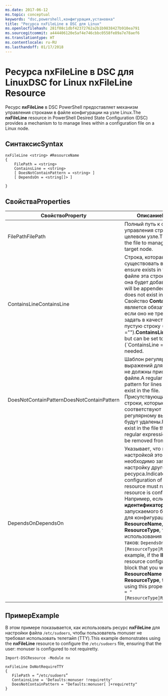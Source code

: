 ```yaml
---
ms.date: 2017-06-12
ms.topic: conceptual
keywords: "dsc,powershell,конфигурация,установка"
title: "Ресурса nxFileLine в DSC для Linux"
ms.openlocfilehash: 281f08c1dbf42372762a2b1b9838427b910ea791
ms.sourcegitcommit: a444406120e5af4e746cbbc0558fe89a7e78aef6
ms.translationtype: HT
ms.contentlocale: ru-RU
ms.lasthandoff: 01/17/2018
---
```

# <a name="dsc-for-linux-nxfileline-resource"></a><span data-ttu-id="00b72-103">Ресурса nxFileLine в DSC для Linux</span><span class="sxs-lookup"><span data-stu-id="00b72-103">DSC for Linux nxFileLine Resource</span></span>

<span data-ttu-id="00b72-104">Ресурс **nxFileLine** в DSC PowerShell предоставляет механизм управления строками в файле конфигурации на узле Linux.</span><span class="sxs-lookup"><span data-stu-id="00b72-104">The **nxFileLine** resource in PowerShell Desired State Configuration (DSC) provides a mechanism to to manage lines within a configuration file on a Linux node.</span></span>

## <a name="syntax"></a><span data-ttu-id="00b72-105">Синтаксис</span><span class="sxs-lookup"><span data-stu-id="00b72-105">Syntax</span></span>

```
nxFileLine <string> #ResourceName
{
    FilePath = <string>
    ContainsLine = <string>
    [ DoesNotContainPattern = <string> ]
    [ DependsOn = <string[]> ]

}
```

## <a name="properties"></a><span data-ttu-id="00b72-106">Свойства</span><span class="sxs-lookup"><span data-stu-id="00b72-106">Properties</span></span>

|  <span data-ttu-id="00b72-107">Свойство</span><span class="sxs-lookup"><span data-stu-id="00b72-107">Property</span></span> |  <span data-ttu-id="00b72-108">Описание</span><span class="sxs-lookup"><span data-stu-id="00b72-108">Description</span></span> | 
|---|---|
| <span data-ttu-id="00b72-109">FilePath</span><span class="sxs-lookup"><span data-stu-id="00b72-109">FilePath</span></span>| <span data-ttu-id="00b72-110">Полный путь к файлу для управления строками на целевом узле.</span><span class="sxs-lookup"><span data-stu-id="00b72-110">The full path to the file to manage lines in on the target node.</span></span>| 
| <span data-ttu-id="00b72-111">ContainsLine</span><span class="sxs-lookup"><span data-stu-id="00b72-111">ContainsLine</span></span>| <span data-ttu-id="00b72-112">Строка, которая должна существовать в файле.</span><span class="sxs-lookup"><span data-stu-id="00b72-112">A line to ensure exists in the file.</span></span> <span data-ttu-id="00b72-113">Если в файле эта строка отсутствует, она будет добавлена.</span><span class="sxs-lookup"><span data-stu-id="00b72-113">This line will be appended to the file if it does not exist in the file.</span></span> <span data-ttu-id="00b72-114">Свойство **ContainsLine** является обязательным, но, если оно не требуется, можно задать в качестве его значения пустую строку ("ContainsLine ="").</span><span class="sxs-lookup"><span data-stu-id="00b72-114">**ContainsLine** is mandatory, but can be set to an empty string (\`ContainsLine = ‘’\`\`) if it is not needed.</span></span>| 
| <span data-ttu-id="00b72-115">DoesNotContainPattern</span><span class="sxs-lookup"><span data-stu-id="00b72-115">DoesNotContainPattern</span></span>| <span data-ttu-id="00b72-116">Шаблон регулярных выражений для строк, которые не должны присутствовать в файле.</span><span class="sxs-lookup"><span data-stu-id="00b72-116">A regular expression pattern for lines that should not exist in the file.</span></span> <span data-ttu-id="00b72-117">Присутствующие в файле строки, которые соответствуют этому регулярному выражению, будут удалены.</span><span class="sxs-lookup"><span data-stu-id="00b72-117">For any lines that exist in the file that match this regular expression, the line will be removed from the file.</span></span>| 
| <span data-ttu-id="00b72-118">DependsOn</span><span class="sxs-lookup"><span data-stu-id="00b72-118">DependsOn</span></span> | <span data-ttu-id="00b72-119">Указывает, что перед настройкой этого ресурса необходимо запустить настройку другого ресурса.</span><span class="sxs-lookup"><span data-stu-id="00b72-119">Indicates that the configuration of another resource must run before this resource is configured.</span></span> <span data-ttu-id="00b72-120">Например, если **идентификатор** первого запускаемого блока сценария для конфигурации ресурса — **ResourceName**, а его тип — **ResourceType**, то синтаксис использования этого свойства таков: `DependsOn = "[ResourceType]ResourceName"`.</span><span class="sxs-lookup"><span data-stu-id="00b72-120">For example, if the **ID** of the resource configuration script block that you want to run first is **ResourceName** and its type is **ResourceType**, the syntax for using this property is `DependsOn = "[ResourceType]ResourceName"`.</span></span>| 

## <a name="example"></a><span data-ttu-id="00b72-121">Пример</span><span class="sxs-lookup"><span data-stu-id="00b72-121">Example</span></span>

<span data-ttu-id="00b72-122">В этом примере показывается, как использовать ресурс **nxFileLine** для настройки файла `/etc/sudoers`, чтобы пользователь monuser не требовал использовать телетайп (TTY).</span><span class="sxs-lookup"><span data-stu-id="00b72-122">This example demonstrates using the **nxFileLine** resource to configure the `/etc/sudoers` file, ensuring that the user: monuser is configured to not requiretty.</span></span>

```
Import-DSCResource -Module nx 

nxFileLine DoNotRequireTTY
{
   FilePath = “/etc/sudoers”
   ContainsLine = 'Defaults:monuser !requiretty'
   DoesNotContainPattern = "Defaults:monuser[ ]+requiretty"
} 
```

